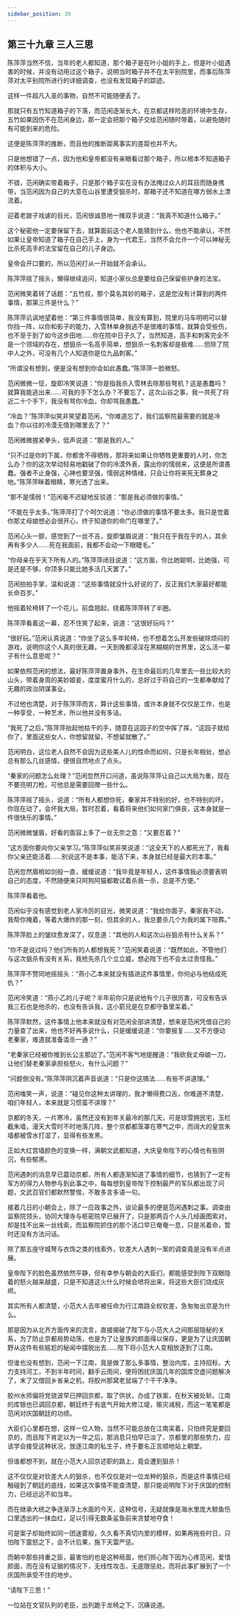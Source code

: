 ```yaml
---
sidebar_position: 39
---
```


## 第三十九章 **三人三思**

陈萍萍当然不信，当年的老人都知道，那个箱子是在叶小姐的手上，但是叶小姐遇害的时候，并没有动用过这个箱子，说明当时箱子并不在太平别院里，而事后陈萍萍对太平别院所进行的详细调查，也没有发现箱子的踪迹。

这样一件超凡入圣的事物，自然不可能随便丢了。

那就只有五竹知道箱子的下落，而范闲逐渐长大，在京都这样险恶的环境中生存，五竹如果因伤不在范闲身边，那一定会把那个箱子交给范闲随时带着，以避免随时有可能到来的危险。

这便是陈萍萍的推断，而且他的推断距离事实的差距也并不大。

只是他想错了一点，因为他和皇帝都没有亲眼看过那个箱子，所以根本不知道箱子的体积与大小。

不错，范闲确实带着箱子，只是那个箱子实在没有办法掩过众人的耳目而随身携带，当范闲因为自己的大意在山谷里遭受狙杀时，那箱子还不知道在哪方弱水上漂流着。

迎着老跛子戏谑的目光，范闲很诚恳地一摊双手说道：“我真不知道什么箱子。”

这个秘密他一定要保留下去，就算面前这个老人能猜到什么，他也不能承认，不然如果让皇帝知道了箱子在自己手上，身为一代君王，当然不会允许一个可以神秘无比杀死高手的法宝留在自己的儿子身边。

皇帝会开口要的，所以范闲打从一开始就不会承认。

陈萍萍摇了摇头，懒得继续追问，知道小家伙总是要给自己保留些护身的法宝。

范闲微笑着转了话题：“五竹叔，那个莫名其妙的箱子，这是您没有计算到的两件事情，那第三件是什么？”

陈萍萍讥讽地望着他：“第三件事情很简单，我没有算到，院里的马车明明可以替你挡一阵，以你和影子的能力，入雪林单身脱逃不是很难的事情，就算会受些伤，也不至于到了如今这步田地……你在院中日子久了，当然知道，高手和刺客完全不是一个领域的存在，想狙杀一名高手简单，想狙杀一名刺客却是极难……但除了院中人之外，可没有几个人知道你是位九品刺客。”

“所谓没有想到，便是没有想到你会如此愚蠢。”陈萍萍一脸微怒。

范闲微微一怔，旋即冷笑说道：“你是指我杀入雪林去除那些弩机？这是愚蠢吗？就算我能逃出来……可我的手下怎么办？不要忘了，这次山谷之事，我一共死了将近二十个手下，我没有骂你冷血，你却骂我愚蠢。”

“冷血？”陈萍萍似笑非笑望着范闲，“你难道忘了，我们监察院最需要的就是冷血？你以往的冷漠无情到哪里去了？”

范闲微微握紧拳头，低声说道：“那是我的人。”

“只不过是你的下属，你都舍不得牺牲，那将来如果让你牺牲更重要的人时，你怎么办？你的这次举动轻易地戳破了你的冷漠外表，露出你的懦弱来，这便是所谓愚蠢。强者不止身强，心神也要坚强，懦弱这种情绪，只会让你将来死无葬身之地。”陈萍萍眯着眼睛，寒光透了出来。

“那不是懦弱！”范闲毫不迟疑地反驳道：“那是我必须做的事情。”

“不能在乎太多。”陈萍萍打了个呵欠说道：“你必须做的事情不要太多。我只是觉着你那丈母娘想必会很开心，终于知道你的命门在哪里了。”

范闲心头一颤，感觉到了一丝不吉，旋即皱眉说道：“我只在乎我在乎的人，其余再有多少人……死在我面前，我都不会动一下眼睫毛。”

“你母亲在乎天下所有人的。”陈萍萍闭目说道：“这方面，你比她聪明，比她强，可是还是不够，你顶多只能比她多活几天罢了。”

范闲拍拍手掌，温和说道：“这些事情就没什么好说的了，反正我们大家最好都能长命百岁。”

他摇着轮椅转了一个花儿，前盘翘起，绕着陈萍萍转了半圈。

陈萍萍看着这一幕，忍不住笑了起来，说道：“这很好玩吗？”

“很好玩。”范闲认真说道：“你坐了这么多年轮椅，也不想着怎么开发些破除烦闷的游戏，说明你这个人真的很无趣，一天到晚都浸淫在黑糊糊的世界里，这么活一辈子有什么意思呢？”

如果依照范闲的想法，最好陈萍萍置身事外，在生命最后的几年里去一些比较大的山头，带着身周的美妙姬妾，度度蜜月什么的，总好过于将自己的一生都奉献给了无趣的政治阴谋事业。

不过他也清楚，对于陈萍萍而言，算计这些事情，或许本身就不仅仅是工作，也是一种享受，一种艺术，所以他并没有多话。

“我死了之后，”陈萍萍抬起他枯干的手，随意在这园子的空中挥了挥，“这园子就给你了，里面这些女人，你想留就留，不想留就散了。”

范闲明白，这位老人自然不会因为这些美人儿的性命而如何，只是长年相处，想必总有那么几丝感情，便很自然地点了点头。

“秦家的问题怎么处理？”范闲忽然开口问道，虽说陈萍萍让自己以大局为重，现在不要亮明刀枪，可他总是需要回赠一些什么。

陈萍萍摇了摇头，说道：“所有人都想你死，秦家并不特别的好，也不特别的坏，你现在动了，会坏我大局，暂时忍着，看着将来他们如何家门俱丧，这本身就是一件很快乐的事情。”

范闲微微皱眉，好看的面容上多了一丝无奈之意：“又要忍着？”

“这方面你要向你父亲学习。”陈萍萍似笑非笑说道：“这全天下的人都死光了，我看你父亲还能活着……别说这不是本事，能活下来，本身就已经是最大的本事。”

范闲忽然眉梢如剑般一直，缓缓说道：“我毕竟是年轻人，这件事情我必须要表明自己的态度，不然随便来只阿狗阿猫都敢试着杀我一杀，总是不方便。”

陈萍萍看着他。

范闲似乎没有感觉到老人家冷厉的目光，微笑说道：“我给你面子，秦家我不动，我帮你掩着，等着大爆炸的那一刻，但其余的人，我总要杀几个为我的属下陪葬。”

陈萍萍脸上的皱纹愈发深了，叹息道：“其他的人和这次山谷狙杀有什么关系？”

“你不是说过吗？他们所有的人都想我死？”范闲笑着说道：“既然如此，不管他们与这次狙杀有没有关系，我抢先杀几个立立威，想必陛下也不会太过责怪我。”

陈萍萍不赞同地摇摇头：“燕小乙本来就没有插进这件事情里，你何必与他结成死仇？”

范闲冷笑道：“燕小乙的儿子呢？半年前你只是说他有个儿子很厉害，可没有告诉我三石也是他杀的，也没有告诉我，这小箭兄是在京都守备里呆着。”

陈萍萍默然，这件事情上他本来就没有对范闲全部讲清楚，想来是范闲凭借自己的力量查了出来，他也不好再多说什么，只是缓缓说道：“你要报复……又不方便动老秦家，难道就准备滥杀一通？”

“老秦家已经被你推到长公主那边了。”范闲不客气地提醒道：“我砍我丈母娘一刀，让他们替老秦家承担些怒火，有什么问题？”

“问题倒没有。”陈萍萍阴沉着声音说道：“只是你这搞法……有些不讲道理。”

范闲嗤笑一声，说道：“碰见你这种太讲理的，我才懒得费口舌，你难道不清楚，咱们年轻人，本来就是习惯蛮不讲理？”

京都的冬天，一片寒冷，虽然还没有到年关最冷的那几天，可是琼雪拥民宅，玉栏截朱墙，漫天大雪时不时地落几阵，整个京都都笼罩在寒气之中，而阔大的皇宫朱墙都被雪水打湿了，显得有些发黑。

正如大红宫墙颜色的变换一样，满朝文武都知道，大庆皇帝陛下的心情也有些阴沉，有些郁黑。

范闲遇刺的消息早已震动京都，所有人都逐渐知道了事情的细节，也猜到了一定有军方的得力人物参与到此事之中，每每想到皇帝陛下控制最严的军队都出现了问题，文武百官们都默然警惕，不敢多言多语一句。

接着几日的小朝会上，除了一应政事之外，谈论最多的便是范闲遇刺之事。调查由监察院领头，协同大理寺与枢密院早已展开了，只是那两百个人头几经画图索对，却是找不出来一丝线索，而监察院抓住的那个活口早已奄奄一息，只是吊着命，暂时还没有方法问话。

除了那五座守城弩与衣饰之类的线索外，钦差大人遇刺一案的调查竟是没有半点进展。

皇帝陛下的脸色虽然依然平静，但有幸参与朝会的大臣们，都能感受到陛下双眼隐着的怒火越来越盛，只是不知道这火什么时候会喷将出来，将这些大臣们烧成灰烬。

其实所有人都清楚，小范大人去年被任命为行江南路全权钦差，急匆匆出京是为什么。

那是因为从北齐方面传来的流言，直接揭破了陛下与小范大人之间那层隐秘的关系，为了防止京都局势动荡，也是为了让皇族的颜面得以保存，更是为了让庆国朝野从这件有些尴尬的秘闻中摆脱出去……陛下将小范大人变相放逐到了江南。

但谁也没有想到，范闲一下江南，竟是做了那么多事情，整治内库，主持招标，大力支持河工，不到半年时间，翻手云雨间，便将困扰庆国几年的国库空虚问题解决了，末了又借回乡省亲之机，将胶州那窝老鼠端了个干干净净。

胶州水师偏将党骁波早已押回京都，取了供状，办成了铁案，在秋天被处斩。江南的库银也已调回京都，朝廷终于有底气开始大修江堤，赈灾减税，而这一笔笔都是范闲对庆国朝廷的功绩。

大臣们心里都在想，这样一位人物，当然不可能总放在江南呆着，只怕终究是要回京的，而且陛下肯定以为一年之后，那消息只怕早已淡了，京都里的那些势力，应该学会接受这种状况，放逐江南的私生子，终于要名正言顺地站上朝堂。

但谁都想不到，就在小范大人回京述职的路上，竟会遭到狙杀！

这不仅仅是对钦差大人的狙杀，也不仅仅是对一位龙种的狙杀，而是这件事情已经触碰到了朝廷的底线，如果这次事情不能查清楚，那只能说明陛下对于庆国的控制力，已经远远不如当年。

而在继承大统之争逐渐浮上水面的今天，这种信号，无疑就像是海水里庞大鲸鱼伤口里透出的一抹血红，足以引得无数条鲨鱼前来贪婪地夺食！

可是案子却始终如同一团迷雾般，久久看不真切内里的模样，如果再拖些时日，只怕陛下震怒之下，会不计后果，施下天雷严惩。

而朝中那些持重之臣，最害怕的也是这种局面，他们担心陛下因为心疼范闲，爱惜颜面，而在没有证据的情况下，无线性攻击，无底限惩处，而将此事扩展到了一个庆国所承受不住的地步。

“请陛下三思！”

一位站在文官队列的老臣，出列跪于龙椅之下，沉痛说道。

